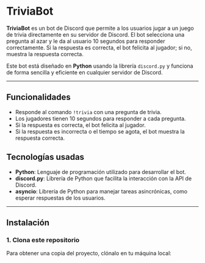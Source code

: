 # TriviaBot

**TriviaBot** es un bot de Discord que permite a los usuarios jugar a un juego de trivia directamente en su servidor de Discord. El bot selecciona una pregunta al azar y le da al usuario 10 segundos para responder correctamente. Si la respuesta es correcta, el bot felicita al jugador; si no, muestra la respuesta correcta.

Este bot está diseñado en **Python** usando la librería `discord.py` y funciona de forma sencilla y eficiente en cualquier servidor de Discord.

---

## Funcionalidades

- Responde al comando `!trivia` con una pregunta de trivia.
- Los jugadores tienen 10 segundos para responder a cada pregunta.
- Si la respuesta es correcta, el bot felicita al jugador.
- Si la respuesta es incorrecta o el tiempo se agota, el bot muestra la respuesta correcta.
  
## Tecnologías usadas

- **Python**: Lenguaje de programación utilizado para desarrollar el bot.
- **discord.py**: Librería de Python que facilita la interacción con la API de Discord.
- **asyncio**: Librería de Python para manejar tareas asincrónicas, como esperar respuestas de los usuarios.

---

## Instalación

### 1. Clona este repositorio

Para obtener una copia del proyecto, clónalo en tu máquina local:

```bash


